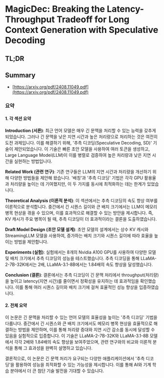 # MagicDec: Breaking the Latency-Throughput Tradeoff for Long Context Generation with Speculative Decoding
## TL;DR
## Summary
- [https://arxiv.org/pdf/2408.11049.pdf](https://arxiv.org/pdf/2408.11049.pdf)

### 요약

#### 1. 각 섹션 요약

**Introduction (서론)**:
최근 언어 모델은 매우 긴 문맥을 처리할 수 있는 능력을 갖추게 되었습니다. 그러나 긴 문맥을 낮은 지연 시간과 높은 처리량으로 처리하는 것은 여전히 도전 과제입니다. 이를 해결하기 위해, '추측 디코딩(Speculative Decoding, SD)' 기술이 제안되었습니다. 이 기술은 빠른 초안 모델을 사용하여 여러 토큰을 생성하고, Large Language Model(LLM)이 이를 병렬로 검증하여 높은 처리량과 낮은 지연 시간을 실현하는 방법입니다.

**Related Work (관련 연구)**:
기존 연구들은 LLM의 지연 시간과 처리량을 개선하기 위해 다양한 방법들을 제안해 왔습니다. '배칭'과 '추측 디코딩' 기법은 각각 GPU 활용율과 처리량을 높이는 데 기여했지만, 이 두 가지를 동시에 최적화하는 데는 한계가 있었습니다.

**Theoretical Analysis (이론적 분석)**:
이 섹션에서는 추측 디코딩의 속도 향상 여부를 이론적으로 분석합니다. 중간에서 긴 시퀀스 길이와 큰 배치 크기에서는 LLM이 메모리 병목 현상을 겪을 수 있으며, 이를 효과적으로 해결할 수 있는 방안을 제시합니다. 즉, KV 캐시가 주요 병목이 될 때, 추측 디코딩이 더 효과적이라는 결론을 도출하였습니다.

**Draft Model Design (초안 모델 설계)**:
초안 모델의 설계에서는 상수 KV 캐시와 StreamingLLM 모델을 사용하여, 증가하는 배치 크기와 시퀀스 길이에 따라 효율을 높이는 방법을 제안합니다.

**Experiments (실험)**:
실험에서는 8개의 Nvidia A100 GPU를 사용하여 다양한 모델 및 배치 크기에서 추측 디코딩의 성능을 테스트했습니다. 추측 디코딩을 통해 LLaMA-2-7B-32K에서는 2배, LLaMA-3.1-8B에서는 1.84배의 속도 향상을 달성했습니다.

**Conclusion (결론)**:
결론에서는 추측 디코딩이 긴 문맥 처리에서 throughput(처리량)을 높이고 latency(지연 시간)를 줄이면서 정확성을 유지하는 데 효과적임을 확인했습니다. 이를 통해 여러 시퀀스 길이와 배치 크기에 걸쳐 효율적인 성능 향상을 입증하였습니다.

#### 2. 전체 요약

이 논문은 긴 문맥을 처리할 수 있는 언어 모델의 효율성을 높이는 '추측 디코딩' 기법을 다룹니다. 중간에서 긴 시퀀스와 큰 배치 크기에서도 메모리 병목 현상을 효율적으로 해결하는 방법을 제안하며, 이를 통해 처리량 증대와 지연 시간 감소를 동시에 달성할 수 있음을 실험적으로 입증합니다. 이 기술은 LLaMA-2-7B-32K와 LLaMA-3.1-8B 모델에서 각각 2배와 1.84배의 속도 향상을 보여주었으며, 관련 연구와의 비교와 이론적 분석을 통해 그 효과성을 완벽히 설명하고 있습니다. 

결론적으로, 이 논문은 긴 문맥 처리가 요구되는 다양한 애플리케이션에서 '추측 디코딩'을 활용하여 성능을 최적화할 수 있는 가능성을 제시합니다. 이를 통해 AI와 기계 학습 분야에서 더 큰 첨단 기술 발전을 기대할 수 있습니다. 